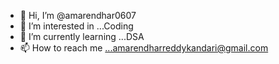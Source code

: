 - 👋 Hi, I’m @amarendhar0607
- 👀 I’m interested in ...Coding
- 🌱 I’m currently learning ...DSA
- 📫 How to reach me ...amarendharreddykandari@gmail.com

<!---
amarendhar0607/amarendhar0607 is a ✨ special ✨ repository because its `README.md` (this file) appears on your GitHub profile.
You can click the Preview link to take a look at your changes.
--->
